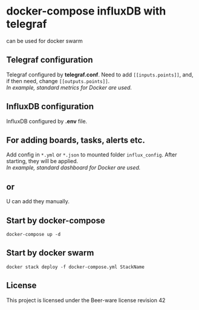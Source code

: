 # docker-compose influxDB with telegraf
can be used for docker swarm

## Telegraf configuration

Telegraf configured by **telegraf.conf**. Need to add `[[inputs.points]]`, and, if then need, change  `[[outputs.points]]`.  
*In example, standard metrics for Docker are used.*

## InfluxDB configuration

InfluxDB configured by **.env** file.

## For adding boards, tasks, alerts etc. 

Add config in `*.yml` or `*.json` to mounted folder `influx_config`. After starting, they will be applied.  
*In example, standard dashboard for Docker are used.*

## or

U can add they manually.

## Start by docker-compose

```docker-compose up -d```

## Start by docker swarm 

```docker stack deploy -f docker-compose.yml StackName```




## License

This project is licensed under the Beer-ware license revision 42